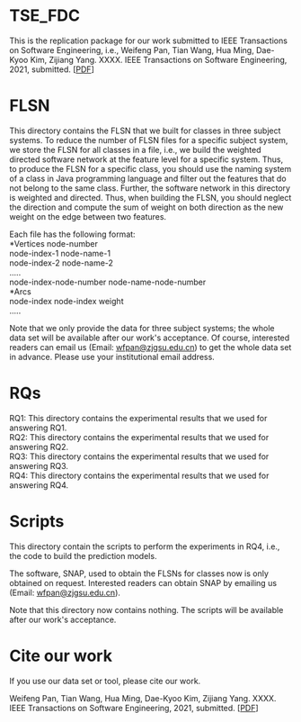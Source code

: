 # TSE_FDC
This is the replication package for our work submitted to IEEE Transactions on Software Engineering, i.e., Weifeng Pan, Tian Wang, Hua Ming, Dae-Kyoo Kim, Zijiang Yang. XXXX. IEEE Transactions on Software Engineering, 2021, submitted. [[PDF](#)]

# FLSN
This directory contains the FLSN that we built for classes in three subject systems. To reduce the number of FLSN files for a specific subject system, we store the FLSN for all classes in a file, i.e., we build the weighted directed software network at the feature level for a specific system. Thus, to produce the FLSN for a specific class, you should use the naming system of a class in Java programming language and filter out the features that do not belong to the same class. Further, the software network in this directory is weighted and directed. Thus, when building the FLSN, you should neglect the direction and compute the sum of weight on both direction as the new weight on the edge between two features.

Each file has the following format:<br/>
*Vertices node-number<br/>
node-index-1 node-name-1<br/>
node-index-2 node-name-2<br/>
.....<br/>
node-index-node-number node-name-node-number<br/>
*Arcs<br/>
node-index node-index weight<br/>
.....<br/>

Note that we only provide the data for three subject systems; the whole data set will be available after our work's acceptance. Of course, interested readers can email us (Email: wfpan@zjgsu.edu.cn) to get the whole data set in advance. Please use your institutional email address.

# RQs
RQ1: This directory contains the experimental results that we used for answering RQ1.<br/>
RQ2: This directory contains the experimental results that we used for answering RQ2.<br/>
RQ3: This directory contains the experimental results that we used for answering RQ3.<br/>
RQ4: This directory contains the experimental results that we used for answering RQ4.

# Scripts
This directory contain the scripts to perform the experiments in RQ4, i.e., the code to build the prediction models. 

The software, SNAP, used to obtain the FLSNs for classes now is only obtained on request. Interested readers can obtain SNAP by emailing us (Email: wfpan@zjgsu.edu.cn).

Note that this directory now contains nothing. The scripts will be available after our work's acceptance.

# Cite our work
If you use our data set or tool, please cite our work.

Weifeng Pan, Tian Wang, Hua Ming, Dae-Kyoo Kim, Zijiang Yang. XXXX. IEEE Transactions on Software Engineering, 2021, submitted. [[PDF](#)]
